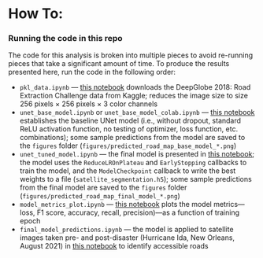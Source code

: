 # How To:
### Running the code in this repo

The code for this analysis is broken into multiple pieces to avoid re-running pieces that take a significant amount of time. To produce the results presented here, run the code in the following order:

- `pkl_data.ipynb` &mdash; [this notebook](https://github.com/hmlewis-astro/street_network_deep_learning/blob/main/pkl_data.ipynb) downloads the DeepGlobe 2018: Road Extraction Challenge data from Kaggle; reduces the image size to size 256 pixels &times; 256 pixels &times; 3 color channels
- `unet_base_model.ipynb` or `unet_base_model_colab.ipynb` &mdash; [this notebook](https://github.com/hmlewis-astro/street_network_deep_learning/blob/main/unet_base_model_colab.ipynb) establishes the baseline UNet model (i.e., without dropout, standard ReLU activation function, no testing of optimizer, loss function, etc. combinations); some sample predictions from the model are saved to the `figures` folder (`figures/predicted_road_map_base_model_*.png`)
- `unet_tuned_model.ipynb` &mdash; the final model is presented in [this notebook](https://github.com/hmlewis-astro/street_network_deep_learning/blob/main/unet_tuned_model.ipynb); the model uses the `ReduceLROnPlateau` and `EarlyStopping` callbacks to train the model, and the `ModelCheckpoint` callback to write the best weights to a file (`satellite_segmentation.h5`); some sample predictions from the final model are saved to the `figures` folder (`figures/predicted_road_map_final_model_*.png`)
- `model_metrics_plot.ipynb` &mdash; [this notebook](https://github.com/hmlewis-astro/street_network_deep_learning/blob/main/model_metrics_plots.ipynb) plots the model metrics&mdash;loss, F1 score, accuracy, recall, precision)&mdash;as a function of training epoch
- `final_model_predictions.ipynb` &mdash; the model is applied to satellite images taken pre- and post-disaster (Hurricane Ida, New Orleans, August 2021) in [this notebook](https://github.com/hmlewis-astro/street_network_deep_learning/blob/main/final_model_predictions.ipynb) to identify accessible roads
